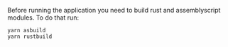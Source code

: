 Before running the application you need to build rust and assemblyscript modules. To do that run:
```npm
yarn asbuild
yarn rustbuild
``` 
